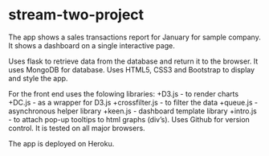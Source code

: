 # stream-two-project
The app shows a sales transactions report for January  for sample company.  
It shows a dashboard on a single interactive page. 

Uses flask to retrieve data from the database and return it to the browser. 
It uses MongoDB for database. 
Uses HTML5, CSS3 and Bootstrap to display and style the app. 

For the front end uses the folowing libraries: 
	+D3.js - to render charts
	+DC.js - as a wrapper for D3.js
	+crossfilter.js - to filter the data
	+queue.js - asynchronous helper library
	+keen.js - dashboard template library
	+intro.js - to attach pop-up tooltips to html graphs (div’s). 
Uses Github for version control. 
It is tested on all major browsers. 

The app is deployed on Heroku. 
